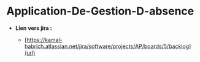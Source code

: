 # Application-De-Gestion-D-absence

- **Lien vers jira :**
  
   - [https://kamal-habrich.atlassian.net/jira/software/projects/AP/boards/5/backlog](url)

